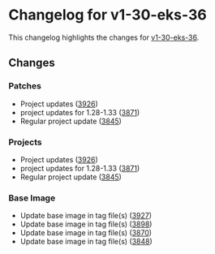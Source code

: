 # Changelog for v1-30-eks-36

This changelog highlights the changes for [v1-30-eks-36](https://github.com/aws/eks-distro/tree/v1-30-eks-36).

## Changes

### Patches
* Project updates ([3926](https://github.com/aws/eks-distro/pull/3926))
* project updates for 1.28-1.33 ([3871](https://github.com/aws/eks-distro/pull/3871))
* Regular project update ([3845](https://github.com/aws/eks-distro/pull/3845))

### Projects
* Project updates ([3926](https://github.com/aws/eks-distro/pull/3926))
* project updates for 1.28-1.33 ([3871](https://github.com/aws/eks-distro/pull/3871))
* Regular project update ([3845](https://github.com/aws/eks-distro/pull/3845))

### Base Image
* Update base image in tag file(s) ([3927](https://github.com/aws/eks-distro/pull/3927))
* Update base image in tag file(s) ([3898](https://github.com/aws/eks-distro/pull/3898))
* Update base image in tag file(s) ([3870](https://github.com/aws/eks-distro/pull/3870))
* Update base image in tag file(s) ([3848](https://github.com/aws/eks-distro/pull/3848))

